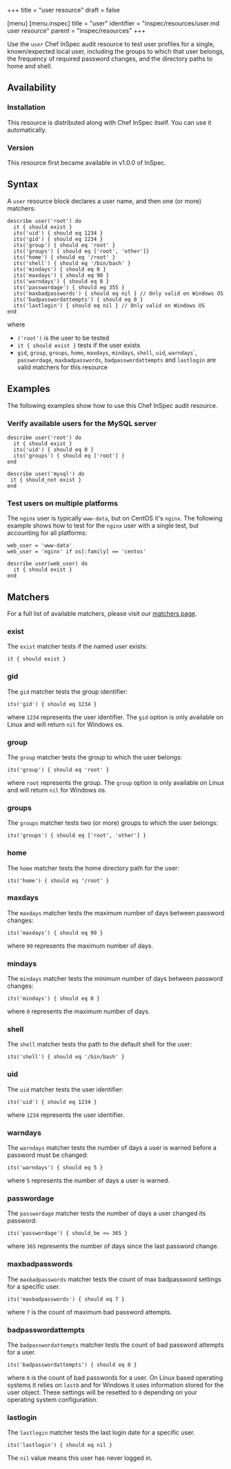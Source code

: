 +++
title = "user resource"
draft = false

[menu]
  [menu.inspec]
    title = "user"
    identifier = "inspec/resources/user.md user resource"
    parent = "inspec/resources"
+++


Use the `user` Chef InSpec audit resource to test user profiles for a single, known/expected local user, including the groups to which that user belongs, the frequency of required password changes, and the directory paths to home and shell.


## Availability

### Installation

This resource is distributed along with Chef InSpec itself. You can use it automatically.

### Version

This resource first became available in v1.0.0 of InSpec.

## Syntax

A `user` resource block declares a user name, and then one (or more) matchers:

    describe user('root') do
      it { should exist }
      its('uid') { should eq 1234 }
      its('gid') { should eq 1234 }
      its('group') { should eq 'root' }
      its('groups') { should eq ['root', 'other']}
      its('home') { should eq '/root' }
      its('shell') { should eq '/bin/bash' }
      its('mindays') { should eq 0 }
      its('maxdays') { should eq 90 }
      its('warndays') { should eq 8 }
      its('passwordage') { should eq 355 }
      its('maxbadpasswords') { should eq nil } // Only valid on Windows OS
      its('badpasswordattempts') { should eq 0 }
      its('lastlogin') { should eq nil } // Only valid on Windows OS
    end

where

* `('root')` is the user to be tested
* `it { should exist }` tests if the user exists
* `gid`, `group`, `groups`, `home`, `maxdays`, `mindays`, `shell`, `uid`, `warndays`´, `passwordage`, `maxbadpasswords`, `badpasswordattempts` and `lastlogin` are valid matchers for this resource


## Examples

The following examples show how to use this Chef InSpec audit resource.

### Verify available users for the MySQL server

    describe user('root') do
      it { should exist }
      its('uid') { should eq 0 }
      its('groups') { should eq ['root'] }
    end

    describe user('mysql') do
     it { should_not exist }
    end

### Test users on multiple platforms

The `nginx` user is typically `www-data`, but on CentOS it's `nginx`. The following example shows how to test for the `nginx` user with a single test, but accounting for all platforms:

    web_user = 'www-data'
    web_user = 'nginx' if os[:family] == 'centos'

    describe user(web_user) do
      it { should exist }
    end


## Matchers

For a full list of available matchers, please visit our [matchers page](https://www.inspec.io/docs/reference/matchers/).

### exist

The `exist` matcher tests if the named user exists:

    it { should exist }

### gid

The `gid` matcher tests the group identifier:

    its('gid') { should eq 1234 }

where `1234` represents the user identifier.
The `gid` option is only available on Linux and will return `nil` for Windows os.

### group

The `group` matcher tests the group to which the user belongs:

    its('group') { should eq 'root' }

where `root` represents the group.
The `group` option is only available on Linux and will return `nil` for Windows os.

### groups

The `groups` matcher tests two (or more) groups to which the user belongs:

    its('groups') { should eq ['root', 'other'] }

### home

The `home` matcher tests the home directory path for the user:

    its('home') { should eq '/root' }

### maxdays

The `maxdays` matcher tests the maximum number of days between password changes:

    its('maxdays') { should eq 99 }

where `99` represents the maximum number of days.

### mindays

The `mindays` matcher tests the minimum number of days between password changes:

    its('mindays') { should eq 0 }

where `0` represents the maximum number of days.

### shell

The `shell` matcher tests the path to the default shell for the user:

    its('shell') { should eq '/bin/bash' }

### uid

The `uid` matcher tests the user identifier:

    its('uid') { should eq 1234 }

where `1234` represents the user identifier.

### warndays

The `warndays` matcher tests the number of days a user is warned before a password must be changed:

    its('warndays') { should eq 5 }

where `5` represents the number of days a user is warned.

### passwordage

The `passwordage` matcher tests the number of days a user changed its password:

    its('passwordage') { should_be <= 365 }

where `365` represents the number of days since the last password change.

### maxbadpasswords

The `maxbadpasswords` matcher tests the count of max badpassword settings for a specific user.

    its('maxbadpasswords') { should eq 7 }
    
where `7` is the count of maximum bad password attempts.

### badpasswordattempts

The `badpasswordattempts` matcher tests the count of bad password attempts for a user.

    its('badpasswordattempts') { should eq 0 }
   
where `0` is the count of bad passwords for a user. 
On Linux based operating systems it relies on `lastb` and for Windows it uses information stored for the user object.
These settings will be resetted to `0` depending on your operating system configuration.

### lastlogin

The `lastlogin` matcher tests the last login date for a specific user.

    its('lastlogin') { should eq nil }
    
The `nil` value means this user has never logged in.